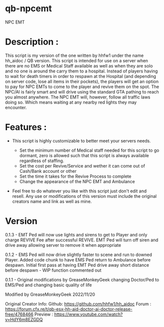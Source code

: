 # qb-npcemt
NPC EMT

# Description :
This script is my version of the one written by hhfw1 under the name hh_aidoc / QB version. This script is intended for use on a server when there are no EMS or Medical Staff available as well as when they are solo and no one is around the carry them to a hospital. Instead of players having to wait for death timers in order to respawn at the Hospital (and depending on server code, lose all items in their pockets), the players will get an option to pay for NPC EMTs to come to the player and revive them on the spot. The NPC/AI is fairly smart and will drive using the standard GTA pathing to reach you almost anywhere. The NPC EMT will, however, follow all traffic laws doing so. Which means waiting at any nearby red lights they may encounter. 

# Features :
- This script is highly customizable to better meet your servers needs. 
	- Set the minimum number of Medical staff needed for this script to go dormant, zero is allowed such that this script is always available regardless of staffing. 
	- Set the cost per Revive/Service and wether it can come out of Cash/Bank account or other
	- Set the time it takes for the Revive Process to complete
	- Change the appearance of the NPC EMT and Ambulance
	
- Feel free to do whatever you like with this script just don't edit and resell. Any use or modifications of this version must include the original creators name and link as well as mine.  

# Version
0.1.3 - EMT Ped will now use lights and sirens to get to Player and only charge REVIVE Fee after successful REVIVE.
        EMT Ped will turn off siren and drive away allowing server to remove it when appropriate

0.1.2 - EMS Ped will now drive slightly faster to scene and run to downed Player. 
    Added code chunk to have EMS Ped return to Ambulance before despawn. 
    Initial first pass at having EMT Ped drive away short distance before despawn - WIP function commented out 

0.1.1 - Original modifications by GreaseMonkeyGeek changing Doctor/Ped to EMS/Ped and changing basic quality of life



Modified by GreaseMonkeyGeek 2022/11/20

Original Creator Info:
Github: https://github.com/hhfw1/hh_aidoc
Forum : https://forum.cfx.re/t/qb-esx-hh-aid-doctor-ai-doctor-release-free/4768466
Preview : https://www.youtube.com/watch?v=HdY6m8EZGDQ


